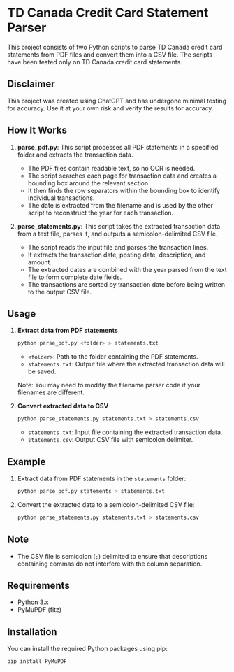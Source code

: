# TD Canada Credit Card Statement Parser

This project consists of two Python scripts to parse TD Canada credit card statements from PDF files and convert them into a CSV file. The scripts have been tested only on TD Canada credit card statements.

## Disclaimer

This project was created using ChatGPT and has undergone minimal testing for accuracy. Use it at your own risk and verify the results for accuracy.

## How It Works

1. **parse_pdf.py**: This script processes all PDF statements in a specified folder and extracts the transaction data.
    - The PDF files contain readable text, so no OCR is needed.
    - The script searches each page for transaction data and creates a bounding box around the relevant section.
    - It then finds the row separators within the bounding box to identify individual transactions.
    - The date is extracted from the filename and is used by the other script to reconstruct the year for each transaction.

2. **parse_statements.py**: This script takes the extracted transaction data from a text file, parses it, and outputs a semicolon-delimited CSV file.
    - The script reads the input file and parses the transaction lines.
    - It extracts the transaction date, posting date, description, and amount.
    - The extracted dates are combined with the year parsed from the text file to form complete date fields.
    - The transactions are sorted by transaction date before being written to the output CSV file.

## Usage

1. **Extract data from PDF statements**

    ```sh
    python parse_pdf.py <folder> > statements.txt
    ```

    - `<folder>`: Path to the folder containing the PDF statements.
    - `statements.txt`: Output file where the extracted transaction data will be saved.

    Note: You may need to modifiy the filename parser code if your filenames are different.
    
2. **Convert extracted data to CSV**

    ```sh
    python parse_statements.py statements.txt > statements.csv
    ```

    - `statements.txt`: Input file containing the extracted transaction data.
    - `statements.csv`: Output CSV file with semicolon delimiter.

## Example

1. Extract data from PDF statements in the `statements` folder:

    ```sh
    python parse_pdf.py statements > statements.txt
    ```

2. Convert the extracted data to a semicolon-delimited CSV file:

    ```sh
    python parse_statements.py statements.txt > statements.csv
    ```

## Note

- The CSV file is semicolon (`;`) delimited to ensure that descriptions containing commas do not interfere with the column separation.

## Requirements

- Python 3.x
- PyMuPDF (fitz)

## Installation

You can install the required Python packages using pip:

```sh
pip install PyMuPDF
